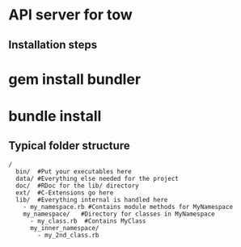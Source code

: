 API server for tow
==================

Installation steps
------------------
# gem install bundler
# bundle install

Typical folder structure
------------------------

    /
      bin/  #Put your executables here
      data/ #Everything else needed for the project
      doc/  #RDoc for the lib/ directory
      ext/  #C-Extensions go here
      lib/  #Everything internal is handled here
        - my_namespace.rb #Contains module methods for MyNamespace
        my_namespace/   #Directory for classes in MyNamespace
          - my_class.rb  #Contains MyClass
          my_inner_namespace/
            - my_2nd_class.rb
